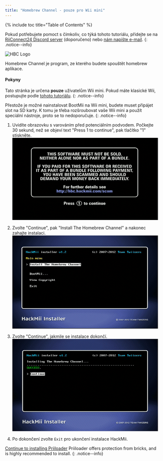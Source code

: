 ```yaml
---
title: "Homebrew Channel - pouze pro Wii mini"
---
```


{% include toc title="Table of Contents" %}

Pokud potřebujete pomoct s čímkoliv, co týká tohoto tutoriálu, přidejte se na [RiiConnect24 Discord server](https://discord.gg/rc24) (doporučeno) nebo [nám napište e-mail](mailto:support@riiconnect24.net).
{: .notice--info}

![HBC Logo](/images/hbc.png)

Homebrew Channel je program, ze kterého budete spouštět homebrew aplikace.

#### Pokyny
Tato stránka je určena **pouze** uživatelům Wii mini. Pokud máte klasické Wii, postupujte podle [tohoto tutoriálu](hbc).
{: .notice--info}

Přestože je možné nainstalovat BootMii na Wii mini, budete muset připájet slot na SD karty. K tomu je třeba rozšroubovat vaše Wii mini a použít speciální nástroje, proto se to nedoporučuje.
{: .notice--info}

1. Uvidíte obrazovku s varováním před potenciálním podvodem. Počkejte 30 sekund, než se objeví text "Press 1 to continue", pak tlačítko "1" stiskněte. ![Scam Screen](/images/Wii/ScamScreen.png)

1. Zvolte "Continue", pak "Install The Homebrew Channel" a nakonec zahajte instalaci. ![Install the Homebrew Channel](/images/Wii/InstallHomebrewChannel.png)

1. Zvolte "Continue", jakmile se instalace dokončí. ![Success Installing the Homebrew Channel](/images/Wii/SuccessHBC.png)

1. Po dokončení zvolte `Exit` pro ukončení instalace HackMii.

[Continue to installing Priiloader](priiloader) Priiloader offers protection from bricks, and is highly recommended to install.
{: .notice--info}
